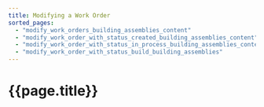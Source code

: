 ```yaml
---
title: Modifying a Work Order
sorted_pages:
  - "modify_work_orders_building_assemblies_content"
  - "modify_work_order_with_status_created_building_assemblies_content"
  - "modify_work_order_with_status_in_process_building_assemblies_content"
  - "modify_work_order_with_status_build_building_assemblies"
---
```

# {{page.title}}
